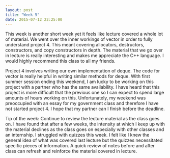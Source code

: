 ```yaml
---
layout: post
title: "Week 5"
date: 2015-07-12 22:25:00
---
```


This week is another short week yet it feels like lecture covered a whole lot of material.  We went over the inner workings of vector in order to fully understand project 4. This meant covering allocators, destructors, constructors, and copy constructors in depth. The material that we go over in lecture is really interesting and makes me appreciate the C++ language. I would highly recommend this class to all my friends.

Project 4 involves writing our own implementation of deque. The code for vector is really helpful in writing similar methods for deque. With first summer session ending this weekend, I am lucky to be working on this project with a partner who has the same availability. I have heard that this project is more difficult that the previous one so I can expect to spend large amounts of hours working on this. Unfortunately, my weekend was preoccupied with an essay for my government class and therefore I have not started project 4. I hope that my partner can I finish before the deadline.

Tip of the week: Continue to review the lecture material as the class goes on. I have found that after a few weeks, the intensity at which I keep up with the material declines as the class goes on especially with other classes and an internship. I struggled with quizzes this week. I felt like I knew the general idea of what was covered last lecture but the quizzes necessitated specific pieces of information. A quick review of notes before and after class can refresh and reinforce the material covered in lecture.


